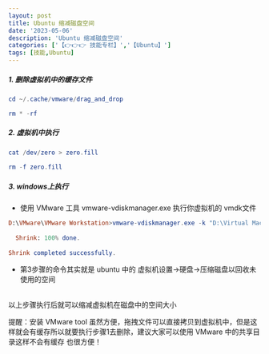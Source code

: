 ```yaml
---
layout: post
title: Ubuntu 缩减磁盘空间
date: '2023-05-06'
description: 'Ubuntu 缩减磁盘空间'
categories: ['【👉👉👉 技能专栏】','【Ubuntu】']
tags: [技能,Ubuntu]
---
```


##### 1. 删除虚拟机中的缓存文件

```elm
cd ~/.cache/vmware/drag_and_drop

rm * -rf
```



##### 2. 虚拟机中执行

```elm
cat /dev/zero > zero.fill
 
rm -f zero.fill
```



##### 3. windows上执行

- 使用 VMware 工具 vmware-vdiskmanager.exe 执行你虚拟机的 vmdk文件

```elm
D:\VMware\VMware Workstation>vmware-vdiskmanager.exe -k "D:\Virtual Machines\Ubuntu1\Ubuntu.vmdk"
 
  Shrink: 100% done.
 
Shrink completed successfully.
```

-  第3步骤的命令其实就是 ubuntu 中的 虚拟机设置->硬盘->压缩磁盘以回收未使用的空间

<br>
以上步骤执行后就可以缩减虚拟机在磁盘中的空间大小

提醒：安装 VMware tool 虽然方便，拖拽文件可以直接拷贝到虚拟机中，但是这样就会有缓存所以就要执行步骤1去删除，建议大家可以使用 VMware 中的共享目录这样不会有缓存 也很方便！
